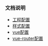 ### 文档说明
* [工程配置](./README-config.md)
* [样式配置](./README-api-style.md)
* [vue配置](./README-api-vue.md)
* [vue-router配置](./README-api-vue-router.md)